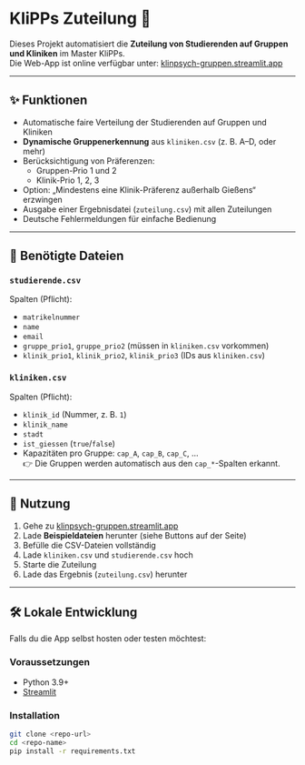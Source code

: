 # KliPPs Zuteilung 🧩

Dieses Projekt automatisiert die **Zuteilung von Studierenden auf Gruppen und Kliniken** im Master KliPPs.  
Die Web-App ist online verfügbar unter: [klinpsych-gruppen.streamlit.app](https://klinpsych-gruppen.streamlit.app/)

---

## ✨ Funktionen
- Automatische faire Verteilung der Studierenden auf Gruppen und Kliniken  
- **Dynamische Gruppenerkennung** aus `kliniken.csv` (z. B. A–D, oder mehr)  
- Berücksichtigung von Präferenzen:
  - Gruppen-Prio 1 und 2
  - Klinik-Prio 1, 2, 3
- Option: „Mindestens eine Klinik-Präferenz außerhalb Gießens“ erzwingen  
- Ausgabe einer Ergebnisdatei (`zuteilung.csv`) mit allen Zuteilungen  
- Deutsche Fehlermeldungen für einfache Bedienung

---

## 📂 Benötigte Dateien

### `studierende.csv`
Spalten (Pflicht):
- `matrikelnummer`  
- `name`  
- `email`  
- `gruppe_prio1`, `gruppe_prio2` (müssen in `kliniken.csv` vorkommen)  
- `klinik_prio1`, `klinik_prio2`, `klinik_prio3` (IDs aus `kliniken.csv`)  

### `kliniken.csv`
Spalten (Pflicht):
- `klinik_id` (Nummer, z. B. `1`)  
- `klinik_name`  
- `stadt`  
- `ist_giessen` (`true`/`false`)  
- Kapazitäten pro Gruppe: `cap_A`, `cap_B`, `cap_C`, …  
👉 Die Gruppen werden automatisch aus den `cap_*`-Spalten erkannt.

---

## 🚀 Nutzung
1. Gehe zu [klinpsych-gruppen.streamlit.app](https://klinpsych-gruppen.streamlit.app/)  
2. Lade **Beispieldateien** herunter (siehe Buttons auf der Seite)  
3. Befülle die CSV-Dateien vollständig  
4. Lade `kliniken.csv` und `studierende.csv` hoch  
5. Starte die Zuteilung  
6. Lade das Ergebnis (`zuteilung.csv`) herunter  

---

## 🛠️ Lokale Entwicklung
Falls du die App selbst hosten oder testen möchtest:

### Voraussetzungen
- Python 3.9+  
- [Streamlit](https://streamlit.io/)  

### Installation
```bash
git clone <repo-url>
cd <repo-name>
pip install -r requirements.txt
